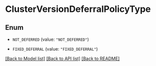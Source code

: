 # ClusterVersionDeferralPolicyType

## Enum

* `NOT_DEFERRED` (value: `"NOT_DEFERRED"`)

* `FIXED_DEFERRAL` (value: `"FIXED_DEFERRAL"`)


[[Back to Model list]](../README.md#documentation-for-models) [[Back to API list]](../README.md#documentation-for-api-endpoints) [[Back to README]](../README.md)


